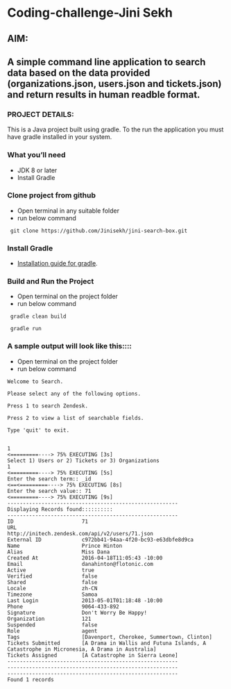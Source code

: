 # Coding-challenge-Jini Sekh

## AIM:
## A simple command line application to search data based on the data provided (organizations.json, users.json and tickets.json) and return results in human readble format.

### PROJECT DETAILS:
This is a Java project built using gradle. To the run the application you must have gradle installed in your system. 

### What you’ll need
+ JDK 8 or later
+ Install Gradle

### Clone project from github

 - Open terminal in any suitable folder
 - run below command 
```
 git clone https://github.com/Jinisekh/jini-search-box.git
```

### Install Gradle

  + [Installation guide for gradle](https://gradle.org/install/).

### Build and Run the Project

 - Open terminal on the project folder
 - run below command 
```
 gradle clean build
```
```
 gradle run
```

### A sample output will look like this::::

 - Open terminal on the project folder
 - run below command 
```
Welcome to Search.

Please select any of the following options.

Press 1 to search Zendesk.

Press 2 to view a list of searchable fields.

Type 'quit' to exit.


1
<=========----> 75% EXECUTING [3s]
Select 1) Users or 2) Tickets or 3) Organizations
1
<=========----> 75% EXECUTING [5s]
Enter the search term:: _id
<==<=========----> 75% EXECUTING [8s]
Enter the search value:: 71
<=========----> 75% EXECUTING [9s]
-------------------------------------------------------
Displaying Records found::::::::::
-------------------------------------------------------
ID                      71
URL                     http://initech.zendesk.com/api/v2/users/71.json
External ID             c972bb41-94aa-4f20-bc93-e63dbfe8d9ca
Name                    Prince Hinton
Alias                   Miss Dana
Created At              2016-04-18T11:05:43 -10:00
Email                   danahinton@flotonic.com
Active                  true
Verified                false
Shared                  false
Locale                  zh-CN
Timezone                Samoa
Last Login              2013-05-01T01:18:48 -10:00
Phone                   9064-433-892
Signature               Don't Worry Be Happy!
Organization            121
Suspended               false
Role                    agent
Tags                    [Davenport, Cherokee, Summertown, Clinton]
Tickets Submitted       [A Drama in Wallis and Futuna Islands, A Catastrophe in Micronesia, A Drama in Australia]
Tickets Assigned        [A Catastrophe in Sierra Leone]
-------------------------------------------------------
-------------------------------------------------------
-------------------------------------------------------
Found 1 records

```


